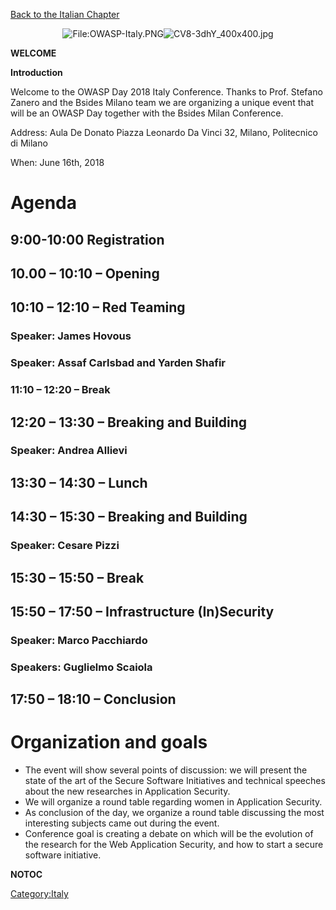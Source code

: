 [Back to the Italian Chapter](http://www.owasp.org/index.php/Italy)

<center>

![<File:OWASP-Italy.PNG>](OWASP-Italy.PNG
"File:OWASP-Italy.PNG")![CV8-3dhY_400x400.jpg](CV8-3dhY_400x400.jpg
"CV8-3dhY_400x400.jpg")

</center>

**WELCOME**

**Introduction**

Welcome to the OWASP Day 2018 Italy Conference. Thanks to Prof. Stefano
Zanero and the Bsides Milano team we are organizing a unique event that
will be an OWASP Day together with the Bsides Milan Conference.

Address: Aula De Donato Piazza Leonardo Da Vinci 32, Milano, Politecnico
di Milano

When: June 16th, 2018

# Agenda

## 9:00-10:00 Registration

## **10.00 – 10:10** <time>–</time> Opening

## <time>**10:10 – 12:10** – Red Teaming</time> 

### **Speaker**: James Hovous

### **Speaker**: Assaf Carlsbad and Yarden Shafir

### **<time>11:10 – 12:20</time>** <time>–</time> Break

## <time>**12:20 – 13:30** – Breaking and Building</time>

### **Speaker**: Andrea Allievi

## **13:30 – 14:30** <time>– Lunch</time>

## <time>**14:30 – 15:30** – Breaking and Building</time>

### **Speaker**: Cesare Pizzi

## <time>**15:30 – 15:50** –</time> Break

## <time>**15:50 – 17:50** – Infrastructure (In)Security</time>

### **Speaker**: Marco Pacchiardo

### **Speakers**: Guglielmo Scaiola

## <time>**17:50 – 18:10** –</time> Conclusion

# Organization and goals

  - The event will show several points of discussion: we will present
    the state of the art of the Secure Software Initiatives and
    technical speeches about the new researches in Application Security.
  - We will organize a round table regarding women in Application
    Security.
  - As conclusion of the day, we organize a round table discussing the
    most interesting subjects came out during the event.
  - Conference goal is creating a debate on which will be the evolution
    of the research for the Web Application Security, and how to start a
    secure software initiative.

__NOTOC__ <headertabs />

[Category:Italy](Category:Italy "wikilink")